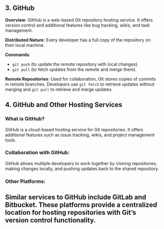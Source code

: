 
## 3. GitHub
**Overview**: GitHub is a web-based Git repository hosting service. It offers version control and additional features like bug tracking, wikis, and task management.

**Distributed Nature**: Every developer has a full copy of the repository on their local machine.

**Commands**:
- `git push` (to update the remote repository with local changes).
- `git pull` (to fetch updates from the remote and merge them).

**Remote Repositories**: Used for collaboration, Git stores copies of commits in remote branches. Developers use `git fetch` to retrieve updates without merging and `git pull` to retrieve and merge updates.

## 4. GitHub and Other Hosting Services

### What is GitHub?
GitHub is a cloud-based hosting service for Git repositories. It offers additional features such as issue tracking, wikis, and project management tools.

### Collaboration with GitHub:
GitHub allows multiple developers to work together by cloning repositories, making changes locally, and pushing updates back to the shared repository.

### Other Platforms:
Similar services to GitHub include GitLab and Bitbucket. These platforms provide a centralized location for hosting repositories with Git’s version control functionality.
----
